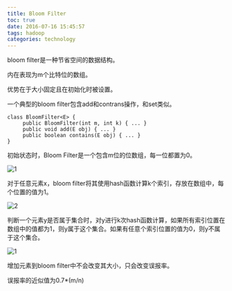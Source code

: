 ```yaml
---
title: Bloom Filter
toc: true
date: 2016-07-16 15:45:57
tags: hadoop
categories: technology
---
```


bloom filter是一种节省空间的数据结构。

内在表现为m个比特位的数组。

优势在于大小固定且在初始化时被设置。

一个典型的bloom filter包含add和contrans操作，和set类似。

	class BloomFilter<E> {
	     public BloomFilter(int m, int k) { ... }
	     public void add(E obj) { ... }
	     public boolean contains(E obj) { ... }
	}

初始状态时，Bloom Filter是一个包含m位的位数组，每一位都置为0。

![1](http://7xqgix.com1.z0.glb.clouddn.com/2.png)

对于任意元素x，bloom filter将其使用hash函数计算k个索引，存放在数组中，每个位置的值为1。

![2](http://7xqgix.com1.z0.glb.clouddn.com/3.png)

判断一个元素y是否属于集合时，对y进行k次hash函数计算，如果所有索引位置在数组中的值都为1，则y属于这个集合。如果有任意个索引位置的值为0，则y不属于这个集合。

![1](http://7xqgix.com1.z0.glb.clouddn.com/4.png)

增加元素到bloom filter中不会改变其大小，只会改变误报率。

误报率的近似值为0.7*(m/n)
